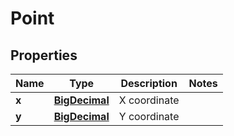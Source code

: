 # Point

## Properties
Name | Type | Description | Notes
------------ | ------------- | ------------- | -------------
**x** | [**BigDecimal**](BigDecimal.md) | X coordinate | 
**y** | [**BigDecimal**](BigDecimal.md) | Y coordinate | 
